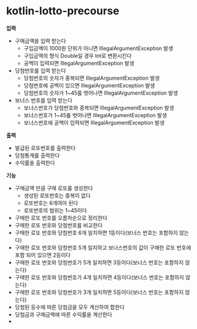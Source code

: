 # kotlin-lotto-precourse

**입력**
 - 구매금액을 입력 받는다
   - 구입금액이 1000원 단위가 아니면 IllegalArgumentException 발생
   - 구입금액의 형식 Double일 경우 Int로 변환시킨다
   - 공백이 입력되면 IllegalArgumentException 발생
 - 당첨번호를 입력 받는다
   - 당첨번호의 숫자가 중복되면 IllegalArgumentException 발생
   - 당첨번호에 공백이 있으면 IllegalArgumentException 발생
   - 당첨번호의 숫자가 1~45를 벗어나면 IllegalArgumentException 발생
 - 보너스 번호를 입력 받는다
   - 보너스번호가 당첨번호와 중복되면 IllegalArgumentException 발생
   - 보너스번호가 1~45룰 벗어나면 IllegalArgumentException 발생
   - 보너스번호에 공백이 입력되면 IllegalArgumentException 발생

**출력**
 - 발급된 로또번호를 출력한다
 - 당첨통계를 출력한다
 - 수익률을 출력한다

**기능**
 - 구매금액 만큼 구매 로또를 생성한다
     - 생성된 로또번호는 중복이 없다
     - 로또번호는 6개여야 된다
     - 로또번호의 범위는 1~45이다
 - 구매한 로또 번호를 오름차순으로 정리한다
 - 구매한 로또 번호와 당첨번호를 비교한다
 - 구매한 로또 번호와 당첨번호 6개 일치하면 1등이다(보너스 번호는 포함하지 않는다)
 - 구매한 로또 번호와 담청번호 5개 일치하고 보너스번호의 값이 구매한 로또 번호에 포함 되어 있으면 2등이다
 - 구매한 로또 번호와 당첨번호가 5개 일치하면 3등이다(보너스 번호는 포함하지 않는다)
 - 구매한 로또 번호와 당첨번호가 4개 일치하면 4등이다(보너스 번호는 포함하지 않는다)
 - 구매한 로또 번호와 당첨번호가 3개 일치하면 5등이다(보너스 번호는 포함하지 않는다)
 - 당첨된 등수에 따른 당첨금을 모두 계산하여 합한다
 - 당첨금과 구매금액에 따른 수익률을 계산한다
 - 


